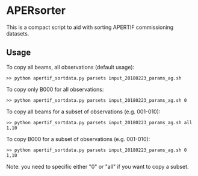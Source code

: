 # APERsorter
This is a compact script to aid with sorting APERTIF commissioning datasets.

## Usage
To copy all beams, all observations (default usage):
```
>> python apertif_sortdata.py parsets input_20180223_params_ag.sh
```

To copy only B000 for all observations:
```
>> python apertif_sortdata.py parsets input_20180223_params_ag.sh 0 
```

To copy all beams for a subset of observations (e.g. 001-010):
```
>> python apertif_sortdata.py parsets input_20180223_params_ag.sh all 1,10
```

To copy B000 for a subset of observations (e.g. 001-010):
```
>> python apertif_sortdata.py parsets input_20180223_params_ag.sh 0 1,10
```

Note: you need to specific either "0" or "all" if you want to copy a subset. 
